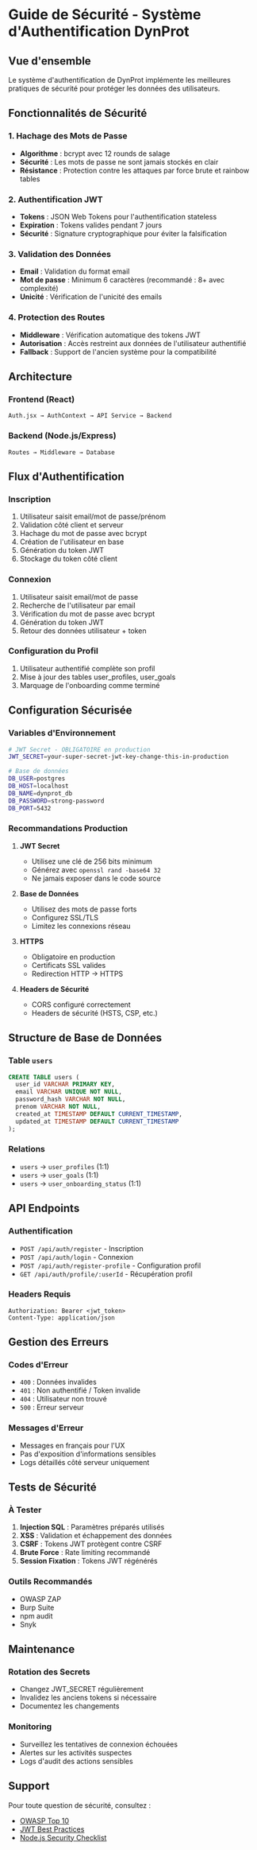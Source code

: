 # Guide de Sécurité - Système d'Authentification DynProt

## Vue d'ensemble

Le système d'authentification de DynProt implémente les meilleures pratiques de sécurité pour protéger les données des utilisateurs.

## Fonctionnalités de Sécurité

### 1. Hachage des Mots de Passe
- **Algorithme** : bcrypt avec 12 rounds de salage
- **Sécurité** : Les mots de passe ne sont jamais stockés en clair
- **Résistance** : Protection contre les attaques par force brute et rainbow tables

### 2. Authentification JWT
- **Tokens** : JSON Web Tokens pour l'authentification stateless
- **Expiration** : Tokens valides pendant 7 jours
- **Sécurité** : Signature cryptographique pour éviter la falsification

### 3. Validation des Données
- **Email** : Validation du format email
- **Mot de passe** : Minimum 6 caractères (recommandé : 8+ avec complexité)
- **Unicité** : Vérification de l'unicité des emails

### 4. Protection des Routes
- **Middleware** : Vérification automatique des tokens JWT
- **Autorisation** : Accès restreint aux données de l'utilisateur authentifié
- **Fallback** : Support de l'ancien système pour la compatibilité

## Architecture

### Frontend (React)
```
Auth.jsx → AuthContext → API Service → Backend
```

### Backend (Node.js/Express)
```
Routes → Middleware → Database
```

## Flux d'Authentification

### Inscription
1. Utilisateur saisit email/mot de passe/prénom
2. Validation côté client et serveur
3. Hachage du mot de passe avec bcrypt
4. Création de l'utilisateur en base
5. Génération du token JWT
6. Stockage du token côté client

### Connexion
1. Utilisateur saisit email/mot de passe
2. Recherche de l'utilisateur par email
3. Vérification du mot de passe avec bcrypt
4. Génération du token JWT
5. Retour des données utilisateur + token

### Configuration du Profil
1. Utilisateur authentifié complète son profil
2. Mise à jour des tables user_profiles, user_goals
3. Marquage de l'onboarding comme terminé

## Configuration Sécurisée

### Variables d'Environnement
```bash
# JWT Secret - OBLIGATOIRE en production
JWT_SECRET=your-super-secret-jwt-key-change-this-in-production

# Base de données
DB_USER=postgres
DB_HOST=localhost
DB_NAME=dynprot_db
DB_PASSWORD=strong-password
DB_PORT=5432
```

### Recommandations Production

1. **JWT Secret**
   - Utilisez une clé de 256 bits minimum
   - Générez avec `openssl rand -base64 32`
   - Ne jamais exposer dans le code source

2. **Base de Données**
   - Utilisez des mots de passe forts
   - Configurez SSL/TLS
   - Limitez les connexions réseau

3. **HTTPS**
   - Obligatoire en production
   - Certificats SSL valides
   - Redirection HTTP → HTTPS

4. **Headers de Sécurité**
   - CORS configuré correctement
   - Headers de sécurité (HSTS, CSP, etc.)

## Structure de Base de Données

### Table `users`
```sql
CREATE TABLE users (
  user_id VARCHAR PRIMARY KEY,
  email VARCHAR UNIQUE NOT NULL,
  password_hash VARCHAR NOT NULL,
  prenom VARCHAR NOT NULL,
  created_at TIMESTAMP DEFAULT CURRENT_TIMESTAMP,
  updated_at TIMESTAMP DEFAULT CURRENT_TIMESTAMP
);
```

### Relations
- `users` → `user_profiles` (1:1)
- `users` → `user_goals` (1:1)
- `users` → `user_onboarding_status` (1:1)

## API Endpoints

### Authentification
- `POST /api/auth/register` - Inscription
- `POST /api/auth/login` - Connexion
- `POST /api/auth/register-profile` - Configuration profil
- `GET /api/auth/profile/:userId` - Récupération profil

### Headers Requis
```
Authorization: Bearer <jwt_token>
Content-Type: application/json
```

## Gestion des Erreurs

### Codes d'Erreur
- `400` : Données invalides
- `401` : Non authentifié / Token invalide
- `404` : Utilisateur non trouvé
- `500` : Erreur serveur

### Messages d'Erreur
- Messages en français pour l'UX
- Pas d'exposition d'informations sensibles
- Logs détaillés côté serveur uniquement

## Tests de Sécurité

### À Tester
1. **Injection SQL** : Paramètres préparés utilisés
2. **XSS** : Validation et échappement des données
3. **CSRF** : Tokens JWT protègent contre CSRF
4. **Brute Force** : Rate limiting recommandé
5. **Session Fixation** : Tokens JWT régénérés

### Outils Recommandés
- OWASP ZAP
- Burp Suite
- npm audit
- Snyk

## Maintenance

### Rotation des Secrets
- Changez JWT_SECRET régulièrement
- Invalidez les anciens tokens si nécessaire
- Documentez les changements

### Monitoring
- Surveillez les tentatives de connexion échouées
- Alertes sur les activités suspectes
- Logs d'audit des actions sensibles

## Support

Pour toute question de sécurité, consultez :
- [OWASP Top 10](https://owasp.org/www-project-top-ten/)
- [JWT Best Practices](https://auth0.com/blog/a-look-at-the-latest-draft-for-jwt-bcp/)
- [Node.js Security Checklist](https://blog.risingstack.com/node-js-security-checklist/)
